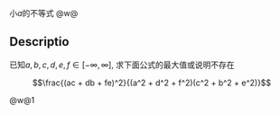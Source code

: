 小$a$的不等式
@w@
## Descriptio

已知$a,b,c,d,e,f \in [-\infty, \infty]$, 求下面公式的最大值或说明不存在

$$\frac{(ac + db + fe)^2}{(a^2 + d^2 + f^2)(c^2 + b^2 + e^2)}$$

@w@1